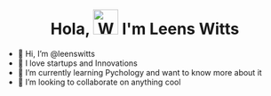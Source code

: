 <h1 align="center"> Hola, <img src="https://raw.githubusercontent.com/nixin72/nixin72/master/wave.gif" 
         alt="Waving hand animated gif"
         height="45"
         width="45" /> I'm Leens Witts</h1>


- 👋 Hi, I’m @leenswitts
- 👀 I love startups and Innovations
- 🌱 I’m currently learning Pychology and want to know more about it
- 💞️ I’m looking to collaborate on anything cool


<!---
leenswitts/leenswitts is a ✨ special ✨ repository because its `README.md` (this file) appears on your GitHub profile.
You can click the Preview link to take a look at your changes.
--->
